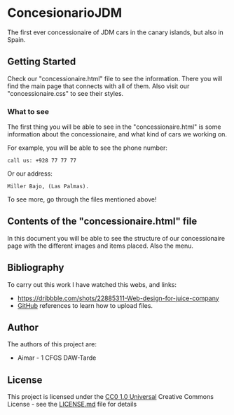 # ConcesionarioJDM

The first ever concessionaire of JDM cars in the canary islands, but also in Spain.
## Getting Started

Check our "concessionaire.html" file to see the information. There you will find the main page that connects with all of them. Also visit our "concessionaire.css" to see their styles.

### What to see

The first thing you will be able to see in the "concessionaire.html" is some information about the concessionaire, and what kind of cars we working on.

For example, you will be able to see the phone number:

    call us: +928 77 77 77

Or our address: 

    Miller Bajo, (Las Palmas).

To see more, go through the files mentioned above!

## Contents of the "concessionaire.html" file

In this document you will be able to see the structure of our concessionaire page with the different images and items placed. Also the menu.

## Bibliography
To carry out this work I have watched this webs, and links:

- https://dribbble.com/shots/22885311-Web-design-for-juice-company
- [GitHub](https://github.com)  references to learn how to upload files.

## Author

The authors of this project are:
- Aimar  - 1 CFGS DAW-Tarde

## License

This project is licensed under the [CC0 1.0 Universal](LICENSE.md)
Creative Commons License - see the [LICENSE.md](LICENSE.md) file for
details
